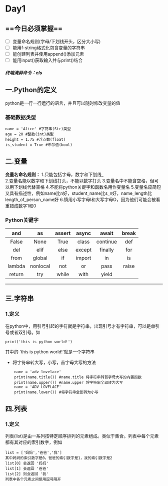 # Day1
## ==**今日必须掌握**==
- [ ] 变量命名规则(字母/下划线开头，区分大小写)
- [ ] 能用f-string格式化包含变量的字符串
- [ ] 能创建列表并使用append()添加元素
- [ ] 能用input()获取输入并与print()结合

##### 终端清屏命令：cls


## 一.Python的定义
python是一行一行运行的语言，并且可以随时修改变量的值
### 基础数据类型
    name = 'Alice' #字符串(Str)类型
    age = 20 #整数(int)类型
    height = 1.75 #浮点数(float)
    is_student = True #布尔值(bool)


## 二.变量
**变量名命名规则：**
1.只能包括字母，数字和下划线_  
2.变量名能以数字和下划线打头，不能以数字打头
3.变量名中不能含空格，但可以用下划线代替空格 4.不能将python关键字和函数名用作变量名
5.变量名应简短又具有描述性，例如name比n好，student_name比s_n好，name_length比length_of_person_name好
6.慎用小写字母l和大写字母O，因为他们可能会被看重错成数字1和0

### Python关键字
|and| as| assert| async|await| break|
| :----: | :----: | :----: | :----: | :----: | :----: |
|False|None|True|class|continue|def|
|del|elif|else|except|finally|for|
from|global|if|import|in|is|
|lambda|nonlocal|not|or|pass|raise|
|return|try|while|with|yield|
---
## 三.字符串
### 1.定义
在python中，用引号引起的字符就是字符串，出现引号才有字符串，可以是单引号或者双引号。如

    print('this is python world!')
其中的 'this is python world!'就是一个字符串
- 将字符串转大写，小写，首字母大写的方法
```
    name = 'adv lovelace'
    print(name.title()) #name.title 将字符串转首字母大写的内置函数
    print(name.upper()) #name.upper 将字符串全部转为大写
    name = 'ADV LOVELACE'
    print(name.lower()) #将字符串全部转为小写
``` 
## 四.列表
### 1.定义
列表(list)是由一系列按特定顺序排列的元素组成。类似于集合。列表中每个元素都有其对应的索引数字，例如

```
list = ['妈妈','爸爸','我']
其中妈妈的索引数字是0，爸爸的索引数字是1，我的索引数字是2
list[0] 会返回 '妈妈'
list[1] 会返回 '爸爸'
list[2] 则会返回 '我'
列表中各个元素之间使用逗号隔开
```